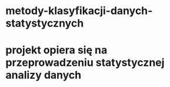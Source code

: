 # metody-klasyfikacji-danych-statystycznych
# projekt opiera się na przeprowadzeniu statystycznej analizy danych 
